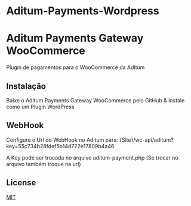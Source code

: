# Aditum-Payments-Wordpress

# Aditum Payments Gateway WooCommerce

Plugin de pagamentos para o WooCommerce da Aditum

## Instalação

Baixe o Aditum Payments Gateway WooCommerce pelo GitHub & instale como um Plugin WordPress

## WebHook

Configure o Url do WebHook no Aditum para: {Site}/wc-api/aditum?key=55c734b28fdef5b14d722e17809b4a46

A Key pode ser trocada no arquivo aditum-payment.php (Se trocar no arquivo também troque na url)

## License
[MIT](https://choosealicense.com/licenses/mit/)